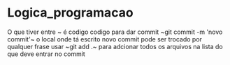 # Logica_programacao 
O que tiver entre ~ é codigo
codigo para dar commit ~git commit -m 'novo commit'~ o local onde tá escrito novo commit pode ser trocado por qualquer frase
usar ~git add .~ para adcionar todos os arquivos na lista do que deve entrar no commit
